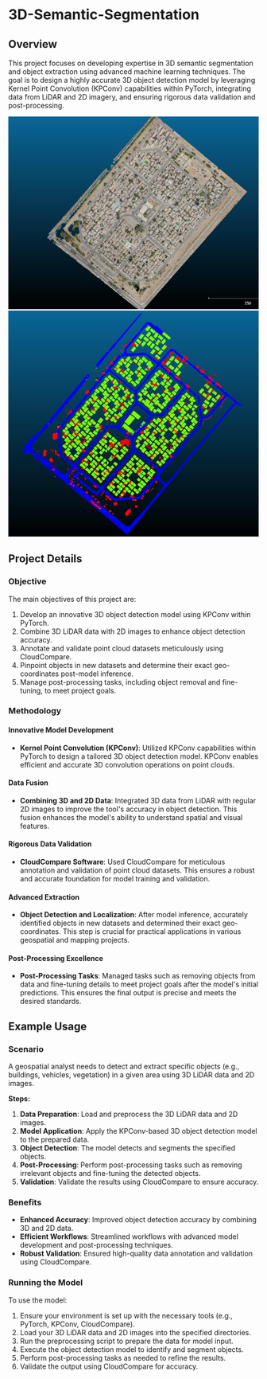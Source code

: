 # 3D-Semantic-Segmentation

## Overview
This project focuses on developing expertise in 3D semantic segmentation and object extraction using advanced machine learning techniques. The goal is to design a highly accurate 3D object detection model by leveraging Kernel Point Convolution (KPConv) capabilities within PyTorch, integrating data from LiDAR and 2D imagery, and ensuring rigorous data validation and post-processing.

![Project Image](input_example.jpg)
![Project Image](output_example.jpg)

## Project Details
### Objective
The main objectives of this project are:
1. Develop an innovative 3D object detection model using KPConv within PyTorch.
2. Combine 3D LiDAR data with 2D images to enhance object detection accuracy.
3. Annotate and validate point cloud datasets meticulously using CloudCompare.
4. Pinpoint objects in new datasets and determine their exact geo-coordinates post-model inference.
5. Manage post-processing tasks, including object removal and fine-tuning, to meet project goals.

### Methodology
#### Innovative Model Development
- **Kernel Point Convolution (KPConv)**: Utilized KPConv capabilities within PyTorch to design a tailored 3D object detection model. KPConv enables efficient and accurate 3D convolution operations on point clouds.

#### Data Fusion
- **Combining 3D and 2D Data**: Integrated 3D data from LiDAR with regular 2D images to improve the tool's accuracy in object detection. This fusion enhances the model's ability to understand spatial and visual features.

#### Rigorous Data Validation
- **CloudCompare Software**: Used CloudCompare for meticulous annotation and validation of point cloud datasets. This ensures a robust and accurate foundation for model training and validation.

#### Advanced Extraction
- **Object Detection and Localization**: After model inference, accurately identified objects in new datasets and determined their exact geo-coordinates. This step is crucial for practical applications in various geospatial and mapping projects.

#### Post-Processing Excellence
- **Post-Processing Tasks**: Managed tasks such as removing objects from data and fine-tuning details to meet project goals after the model's initial predictions. This ensures the final output is precise and meets the desired standards.

## Example Usage
### Scenario
A geospatial analyst needs to detect and extract specific objects (e.g., buildings, vehicles, vegetation) in a given area using 3D LiDAR data and 2D images.

**Steps:**
1. **Data Preparation**: Load and preprocess the 3D LiDAR data and 2D images.
2. **Model Application**: Apply the KPConv-based 3D object detection model to the prepared data.
3. **Object Detection**: The model detects and segments the specified objects.
4. **Post-Processing**: Perform post-processing tasks such as removing irrelevant objects and fine-tuning the detected objects.
5. **Validation**: Validate the results using CloudCompare to ensure accuracy.

### Benefits
- **Enhanced Accuracy**: Improved object detection accuracy by combining 3D and 2D data.
- **Efficient Workflows**: Streamlined workflows with advanced model development and post-processing techniques.
- **Robust Validation**: Ensured high-quality data annotation and validation using CloudCompare.

### Running the Model
To use the model:
1. Ensure your environment is set up with the necessary tools (e.g., PyTorch, KPConv, CloudCompare).
2. Load your 3D LiDAR data and 2D images into the specified directories.
3. Run the preprocessing script to prepare the data for model input.
4. Execute the object detection model to identify and segment objects.
5. Perform post-processing tasks as needed to refine the results.
6. Validate the output using CloudCompare for accuracy.
